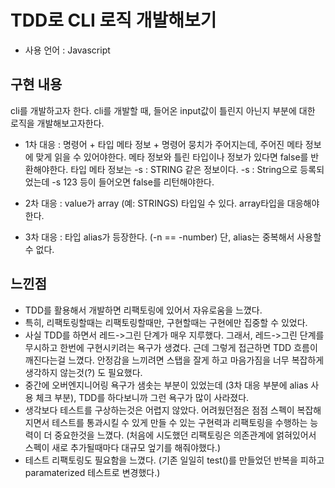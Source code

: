 # TDD로 CLI 로직 개발해보기

- 사용 언어 : Javascript

## 구현 내용

cli를 개발하고자 한다. cli를 개발할 때, 들어온 input값이 틀린지 아닌지 부분에 대한 로직을 개발해보고자한다.

- 1차 대응 : 명령어 + 타입 메타 정보 + 명령어 뭉치가 주어지는데, 주어진 메타 정보에 맞게 읽을 수 있어야한다. 메타 정보와 틀린 타입이나 정보가 있다면 false를 반환해야한다. 타입 메타 정보는 -s : STRING 같은 정보이다. -s : String으로 등록되었는데 -s 123 등이 들어오면 false를 리턴해야한다.

- 2차 대응 : value가 array (예: STRINGS) 타입일 수 있다. array타입을 대응해야한다. 

- 3차 대응 : 타입 alias가 등장한다. (-n == -number) 단, alias는 중복해서 사용할 수 없다.

## 느낀점

- TDD를 활용해서 개발하면 리팩토링에 있어서 자유로움을 느꼈다.
- 특히, 리팩토링할때는 리팩토링할때만, 구현할때는 구현에만 집중할 수 있었다.
- 사실 TDD를 하면서 레드->그린 단계가 매우 지루했다. 그래서, 레드->그린 단계를 무시하고 한번에 구현시키려는 욕구가 생겼다. 근데 그렇게 접근하면 TDD 흐름이 깨진다는걸 느꼈다. 안정감을 느끼려면 스탭을 잘게 하고 마음가짐을 너무 복잡하게 생각하지 않는것(?) 도 필요했다.
- 중간에 오버엔지니어링 욕구가 샘솟는 부분이 있었는데 (3차 대응 부분에 alias 사용 체크 부분), TDD를 하다보니까 그런 욕구가 많이 사라졌다.
- 생각보다 테스트를 구상하는것은 어렵지 않았다. 어려웠던점은 점점 스펙이 복잡해지면서 테스트를 통과시킬 수 있게 만들 수 있는 구현력과 리팩토링을 수행하는 능력이 더 중요한것을 느꼈다. (처음에 시도했던 리팩토링은 의존관계에 얽혀있어서 스펙이 새로 추가될때마다 대규모 엎기를 해줘야했다.)
- 테스트 리팩토링도 필요함을 느꼈다. (기존 일일히 test()를 만들었던 반복을 피하고 paramaterized 테스트로 변경했다.)
